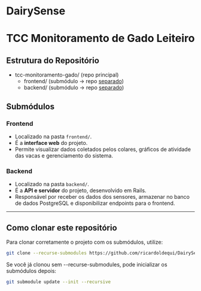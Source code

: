 # DairySense
# TCC Monitoramento de Gado Leiteiro


## Estrutura do Repositório
- tcc-monitoramento-gado/   (repo principal)
  - frontend/   (submódulo → repo [separado](https://github.com/ricardoldequi/frontend-DairySense.git))
  -  backend/    (submódulo → repo [separado](https://github.com/ricardoldequi/backend-DairySense.git))

## Submódulos

### Frontend
- Localizado na pasta `frontend/`.
- É a **interface web** do projeto.
- Permite visualizar dados coletados pelos colares, gráficos de atividade das vacas e gerenciamento do sistema.

### Backend
- Localizado na pasta `backend/`. 
- É a **API e servidor** do projeto, desenvolvido em Rails.
- Responsável por receber os dados dos sensores, armazenar no banco de dados PostgreSQL e disponibilizar endpoints para o frontend.

---

## Como clonar este repositório

Para clonar corretamente o projeto com os submódulos, utilize:

```bash
git clone --recurse-submodules https://github.com/ricardoldequi/DairySense.git
```
Se você já clonou sem --recurse-submodules, pode inicializar os submódulos depois:

```bash
git submodule update --init --recursive
